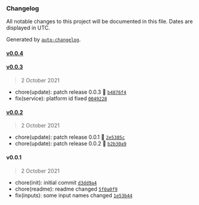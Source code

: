 ### Changelog

All notable changes to this project will be documented in this file. Dates are displayed in UTC.

Generated by [`auto-changelog`](https://github.com/CookPete/auto-changelog).

#### [v0.0.4](https://github.com/Celtian/ngx-if-platform/compare/v0.0.3...v0.0.4)

#### [v0.0.3](https://github.com/Celtian/ngx-if-platform/compare/v0.0.2...v0.0.3)

> 2 October 2021

- chore(update): patch release 0.0.3 🐛 [`b4876f4`](https://github.com/Celtian/ngx-if-platform/commit/b4876f4510fa1348e0682b0871436fc50844cb5d)
- fix(service): platform id fixed [`0049228`](https://github.com/Celtian/ngx-if-platform/commit/004922881367c15ff23ed1721f047b76dac2c1d6)

#### [v0.0.2](https://github.com/Celtian/ngx-if-platform/compare/v0.0.1...v0.0.2)

> 2 October 2021

- chore(update): patch release 0.0.1 🐛 [`2e5385c`](https://github.com/Celtian/ngx-if-platform/commit/2e5385cd1fdcd0565e4f2467b61b7b46fad0d933)
- chore(update): patch release 0.0.2 🐛 [`b2b30a9`](https://github.com/Celtian/ngx-if-platform/commit/b2b30a9bbb543ffdbcb51df873bbbe581048f045)

#### v0.0.1

> 2 October 2021

- chore(init): initial commit [`d3dd9a4`](https://github.com/Celtian/ngx-if-platform/commit/d3dd9a43c16def2b8f11ba4e1a2b0231e325aafb)
- chore(readme): readme changed [`5f0a0f9`](https://github.com/Celtian/ngx-if-platform/commit/5f0a0f9331b0e1dc5f8473e8cddf7968f223f186)
- fix(inputs): some input names changed [`1e53b44`](https://github.com/Celtian/ngx-if-platform/commit/1e53b44600bad26a7f479628d60aa87527b754db)
